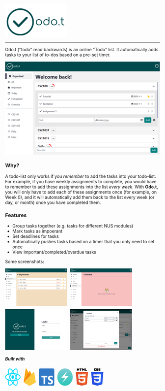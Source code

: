 <img src="/public/logoWhite.png" width="200px" />

<hr>

Odo.t ("todo" read backwards) is an online "Todo" list. It automatically adds tasks to your list of to-dos based on a pre-set timer.

![organised](/public/snapshots/snapshotOrganised.PNG)

### Why?

A todo-list only works if you _remember_ to add the tasks into your todo-list. For example, if you have weekly assignments to complete, you would have to remember to add these assignments into the list _every week_. With **Odo.t**, you will only have to add each of these assignments once (for example, on Week 0), and it will automatically add them back to the list every week (or day, or month) once you have completed them.

### Features

- Group tasks together (e.g. tasks for different NUS modules)
- Mark tasks as impoerant
- Set deadlines for tasks
- Automatically pushes tasks based on a timer that you only need to set once
- View important/completed/overdue tasks

Some screenshots:

<div style="display: flex; flex-direction: column; gap: 10px; width: 100%">
<div style="display: flex; flex-direction: row; gap: 10px; max-width: 100%">
    <img src="/public/snapshots/snapshotImportant.PNG" width="40%" />
    <img src="/public/snapshots/snapshotOverdue.PNG" width="40%"/>
</div>

<div style="display: flex; flex-direction: row; gap: 10px; width: 100%">
    <img src="/public/snapshots/snapshotLogin.PNG" width="40%" />
    <img src="/public/snapshots/snapshotSettings.PNG" width="40%"  />
</div>
</div>


##### Built with

<div style="display: flex; flex-direction: row; gap: 10px">
  <img src="/public/logos/react.svg" width="50px" />
  <img src="/public/logos/firebase.svg" width="40px" />
  <img src="/public/logos/typescript-icon.svg" width="50px" />
  <img src="/public/logos/chakraui.jpg" width="50px" />
  <img src="/public/logos/html-5.svg" width="40px" />
  <img src="/public/logos/css-3.svg" width="40px" />
</div>
